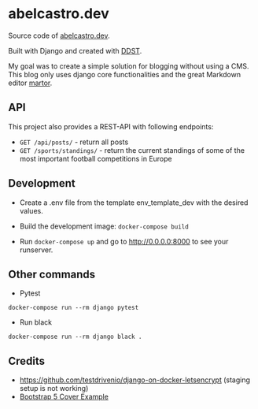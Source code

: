 # abelcastro.dev
Source code of [abelcastro.dev](https://abelcastro.dev). 

Built with Django and created with [DDST](https://github.com/abel-castro/ddst).

My goal was to create a simple solution for blogging without using a CMS.
This blog only uses django core functionalities and the great Markdown editor 
[martor](https://github.com/agusmakmun/django-markdown-editor).

## API
This project also provides a REST-API with following endpoints:

- `GET /api/posts/` - return all posts
- `GET /sports/standings/` - return the current standings of some of the most important football competitions in Europe


## Development
- Create a .env file from the template env_template_dev with the desired values.

- Build the development image: ```docker-compose build ```

- Run ```docker-compose up``` and go to http://0.0.0.0:8000
to see your runserver.


## Other commands
- Pytest
```
docker-compose run --rm django pytest
```

- Run black
```
docker-compose run --rm django black .
```

## Credits
- https://github.com/testdrivenio/django-on-docker-letsencrypt (staging setup 
  is not working)
- [Bootstrap 5 Cover Example](https://getbootstrap.com/docs/5.0/examples/cover/)

